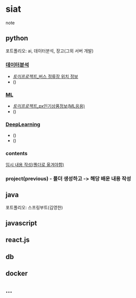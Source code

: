 # siat
note

## python
포트폴리오: ai, 데이터분석, 장고(그외 서버 개발)

### [데이터분석](https://github.com/davJ-star/profile/blob/main/README.md#%EB%8D%B0%EC%9D%B4%ED%84%B0%EB%B6%84%EC%84%9D)
- [*토이프로젝트*_버스 정류장 위치 정보](https://colab.research.google.com/drive/1RfgzKaA7Oez4XBYShuPtOr087nOXNjFY?usp=drive_open#scrollTo=bT3I7uJ_pjz1)
- ()

### [ML](https://github.com/davJ-star/profile/blob/main/README.md#ml)
- [*토이프로젝트*_px인기상품정보(ML응용)](https://colab.research.google.com/drive/1RfgzKaA7Oez4XBYShuPtOr087nOXNjFY?usp=drive_open#scrollTo=bT3I7uJ_pjz1)
- ()

### [DeepLearning](https://github.com/davJ-star/profile/blob/main/README.md#deeplearning)
- ()
- ()


### contents
[임시 내용 작성(폴더로 옮겨야함)](https://github.com/davJ-star/siat/blob/main/contents.md)


### project(previous) - 폴더 생성하고 -> 해당 배운 내용 작성


## java
포트폴리오: 스프링부트(김영한)

## javascript

## react.js

## db

## docker

## ...
